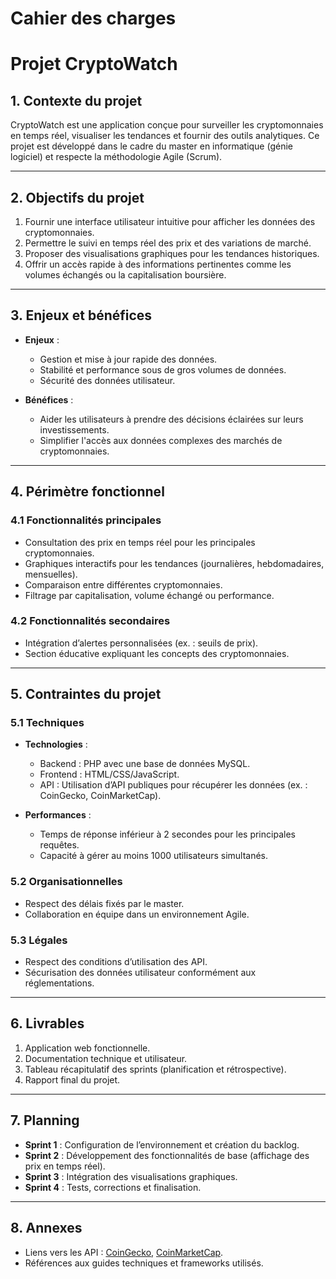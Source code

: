 # Cahier des charges

# Projet CryptoWatch  

## 1. Contexte du projet  
CryptoWatch est une application conçue pour surveiller les cryptomonnaies en temps réel, visualiser les tendances et fournir des outils analytiques. Ce projet est développé dans le cadre du master en informatique (génie logiciel) et respecte la méthodologie Agile (Scrum).  

---

## 2. Objectifs du projet  
1. Fournir une interface utilisateur intuitive pour afficher les données des cryptomonnaies.  
2. Permettre le suivi en temps réel des prix et des variations de marché.  
3. Proposer des visualisations graphiques pour les tendances historiques.  
4. Offrir un accès rapide à des informations pertinentes comme les volumes échangés ou la capitalisation boursière.  

---

## 3. Enjeux et bénéfices  
- **Enjeux** :  
  - Gestion et mise à jour rapide des données.  
  - Stabilité et performance sous de gros volumes de données.  
  - Sécurité des données utilisateur.  

- **Bénéfices** :  
  - Aider les utilisateurs à prendre des décisions éclairées sur leurs investissements.  
  - Simplifier l'accès aux données complexes des marchés de cryptomonnaies.  

---

## 4. Périmètre fonctionnel  

### 4.1 Fonctionnalités principales  
- Consultation des prix en temps réel pour les principales cryptomonnaies.  
- Graphiques interactifs pour les tendances (journalières, hebdomadaires, mensuelles).  
- Comparaison entre différentes cryptomonnaies.  
- Filtrage par capitalisation, volume échangé ou performance.  

### 4.2 Fonctionnalités secondaires  
- Intégration d’alertes personnalisées (ex. : seuils de prix).  
- Section éducative expliquant les concepts des cryptomonnaies.  

---

## 5. Contraintes du projet  

### 5.1 Techniques  
- **Technologies** :  
  - Backend : PHP avec une base de données MySQL.  
  - Frontend : HTML/CSS/JavaScript.  
  - API : Utilisation d’API publiques pour récupérer les données (ex. : CoinGecko, CoinMarketCap).  

- **Performances** :  
  - Temps de réponse inférieur à 2 secondes pour les principales requêtes.  
  - Capacité à gérer au moins 1000 utilisateurs simultanés.  

### 5.2 Organisationnelles  
- Respect des délais fixés par le master.  
- Collaboration en équipe dans un environnement Agile.  

### 5.3 Légales  
- Respect des conditions d’utilisation des API.  
- Sécurisation des données utilisateur conformément aux réglementations.  

---

## 6. Livrables  
1. Application web fonctionnelle.  
2. Documentation technique et utilisateur.  
3. Tableau récapitulatif des sprints (planification et rétrospective).  
4. Rapport final du projet.  

---

## 7. Planning  
- **Sprint 1** : Configuration de l’environnement et création du backlog.  
- **Sprint 2** : Développement des fonctionnalités de base (affichage des prix en temps réel).  
- **Sprint 3** : Intégration des visualisations graphiques.  
- **Sprint 4** : Tests, corrections et finalisation.  

---

## 8. Annexes  
- Liens vers les API : [CoinGecko](https://www.coingecko.com), [CoinMarketCap](https://coinmarketcap.com).  
- Références aux guides techniques et frameworks utilisés.  
